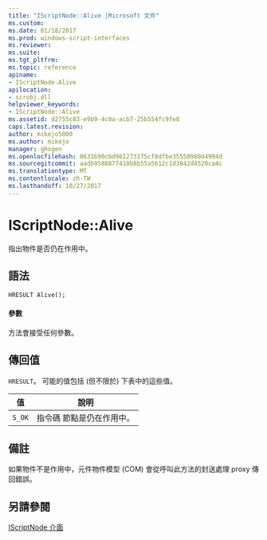 ```yaml
---
title: "IScriptNode::Alive |Microsoft 文件"
ms.custom: 
ms.date: 01/18/2017
ms.prod: windows-script-interfaces
ms.reviewer: 
ms.suite: 
ms.tgt_pltfrm: 
ms.topic: reference
apiname:
- IScriptNode.Alive
apilocation:
- scrobj.dll
helpviewer_keywords:
- IScriptNode::Alive
ms.assetid: d2755c83-e9b9-4c0a-acb7-25b554fc9fe8
caps.latest.revision: 
author: mikejo5000
ms.author: mikejo
manager: ghogen
ms.openlocfilehash: 0631690cbd961273175cf8dfbe35550980d4994d
ms.sourcegitcommit: aadb9588877418b8b55a5612c1d3842d4520ca4c
ms.translationtype: MT
ms.contentlocale: zh-TW
ms.lasthandoff: 10/27/2017
---
```

# <a name="iscriptnodealive"></a>IScriptNode::Alive
指出物件是否仍在作用中。  
  
## <a name="syntax"></a>語法  
  
```  
HRESULT Alive();  
```  
  
#### <a name="parameters"></a>參數  
 方法會接受任何參數。  
  
## <a name="return-value"></a>傳回值  
 `HRESULT`。 可能的值包括 (但不限於) 下表中的這些值。  
  
|值|說明|  
|-----------|-----------------|  
|`S_OK`|指令碼 節點是仍在作用中。|  
  
## <a name="remarks"></a>備註  
 如果物件不是作用中，元件物件模型 (COM) 會從呼叫此方法的封送處理 proxy 傳回錯誤。  
  
## <a name="see-also"></a>另請參閱  
 [IScriptNode 介面](../../winscript/reference/iscriptnode-interface.md)